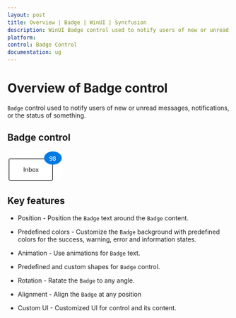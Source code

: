 ```yaml
---
layout: post
title: Overview | Badge | WinUI | Syncfusion
description: WinUI Badge control used to notify users of new or unread messages, notifications, or the status of something and different features.
platform: 
control: Badge Control
documentation: ug
---
```


# Overview of Badge control

`Badge` control used to notify users of new or unread messages, notifications, or the status of something. 

## Badge control

![Displaying the Badge control](Getting-Started_images/Overview.gif)

## Key features

* Position - Position the `Badge` text around the `Badge` content.

* Predefined colors - Customize the `Badge` background with predefined colors for the success, warning, error and information states.

* Animation - Use animations for `Badge` text.

* Predefined and custom shapes for `Badge` control.

* Rotation - Ratate the `Badge` to any angle.

* Alignment - Align the `Badge` at any position

* Custom UI - Customized UI for control and its content.


